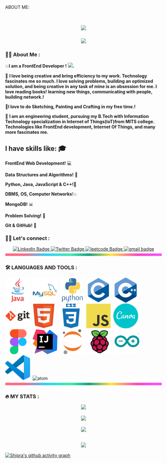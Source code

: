  ABOUT ME:
 <h1 align= "center">
   <img src="https://readme-typing-svg.demolab.com?font=Major+Mono+Display&size=50&pause=10000&color=7BF7ED&center=true&vCenter=true&width=550&height=100&lines=I'm+Shipra!">
</h1>

<div id="header" align="center">
  <img src= "https://media2.giphy.com/media/hiJ9ypGI5tIKdwKoK2/giphy.gif?cid=ecf05e47oxrj7uslzf4a5r54s52pzfdqwn0gnpkjivv5silj&rid=giphy.gif&ct=s" width="300"/>
</div>



### :man_technologist: About Me :

💥**I am a FrontEnd Developer !** <img src="https://media.giphy.com/media/WUlplcMpOCEmTGBtBW/giphy.gif" width="30">**.**

🚀 **I love being creative and bring efficiency to my work. Technology fascinates me so much. I love solving problems, building an optimized solution, and being creative in any task of mine is an obsession for me. I love reading books! learning new things, communicating with people, building network.!**

🎨**I love to do Sketching, Painting and Crafting in my free time.!**

👀 **I am an engineering student, pursuing my B.Tech with Information Technology specialization in Internet of Things(IoT)from MITS college. Technologies like FrontEnd development, Internet Of Things, and many more fascinates me.**

 ## I have skills like: 🎓

**FrontEnd Web Development!** 💻

**Data Structures and Algorithms!** 📅

**Python, Java, JavaScript & C++!**🚀

**DBMS, OS, Computer Networks**!💥

**MongoDB!** 📊

**Problem Solving!** 🧠

**Git & GitHub!** 🤖

### :man_technologist: Let's connect :
<div id="badges" align = "center">
  <a href="https://www.linkedin.com/in/shipra-kushwaha-525061196/">
    <img src="https://img.shields.io/badge/LinkedIn-blue?style=for-the-badge&logo=linkedin&logoColor=white" alt="LinkedIn Badge"/>
  </a>
  <a href="https://twitter.com/Shipkush">
    <img src="https://img.shields.io/badge/Twitter-blue?style=for-the-badge&logo=twitter&logoColor=white" alt="Twitter Badge"/>
  </a>
  
  <a href="https://leetcode.com/shiprakush/">
    <img src="https://img.shields.io/badge/leetcode-grey?style=for-the-badge&logo=leetcode&logoColor=yellow" alt="leetcode Badge"/>
 </a>
 <a href="mailto: shipraiitian@gmail.com">
  <img src="https://img.shields.io/badge/Gmail-red?style=for-the-badge&logo=gmail&logoColor=white" alt="gmail badge"/>
 </a>
</div>
 
<img src="https://github.com/ArshErgon/ArshErgon/blob/main/assets/header/lineBar.png" width="100%" height="8px"/>

### :hammer_and_wrench: LANGUAGES AND TOOLS :
<div>
  <img src="https://github.com/devicons/devicon/blob/master/icons/java/java-original-wordmark.svg" title="Java" alt="Java" width="80" height="80"/>&nbsp;
  <img src="https://github.com/devicons/devicon/blob/master/icons/mysql/mysql-original-wordmark.svg" title="MySQL"  alt="MySQL" width="80" height="80"/>&nbsp;
  <img src="https://github.com/devicons/devicon/blob/master/icons/python/python-original-wordmark.svg" title="Python" **alt="Python" width="80" height="80"/>
  <img src="https://github.com/devicons/devicon/blob/master/icons/c/c-original.svg" title="C" alt="C" width="80" height="80"/>&nbsp;
  <img src="https://raw.githubusercontent.com/devicons/devicon/1119b9f84c0290e0f0b38982099a2bd027a48bf1/icons/cplusplus/cplusplus-original.svg" title="C++" alt="C++" width="80" height="80"/>&nbsp; 
  <img src="https://github.com/devicons/devicon/blob/master/icons/git/git-original-wordmark.svg" title="Git" **alt="Git" width="80" height="80"/>
  <img src="https://github.com/devicons/devicon/blob/master/icons/html5/html5-original.svg" title="HTML5" alt="HTML" width="80" height="80"/>&nbsp;
  <img src="https://github.com/devicons/devicon/blob/master/icons/css3/css3-plain-wordmark.svg"  title="CSS3" alt="CSS" width="80" height="80"/>&nbsp;
  <img src="https://github.com/devicons/devicon/blob/master/icons/javascript/javascript-original.svg" title="JavaScript" alt="JavaScript" width="80" height="80"/>&nbsp;
  <img src="https://github.com/devicons/devicon/blob/master/icons/canva/canva-original.svg" title="Canva" alt="Canva" width="80" height="80"/>&nbsp;
  <img src="https://github.com/devicons/devicon/blob/master/icons/figma/figma-original.svg" title="figma" alt="Figma" width="80" height="80"/>&nbsp;
  <img src="https://github.com/devicons/devicon/blob/master/icons/intellij/intellij-original.svg" title="Intellij" alt="Intellij" width="80" height="80"/>&nbsp;
  <img src="https://raw.githubusercontent.com/devicons/devicon/1119b9f84c0290e0f0b38982099a2bd027a48bf1/icons/jupyter/jupyter-original.svg" title="jupyter" alt="Jupyter" width="80" height="80"/>&nbsp;
  <img src="https://raw.githubusercontent.com/devicons/devicon/1119b9f84c0290e0f0b38982099a2bd027a48bf1/icons/raspberrypi/raspberrypi-original.svg" title="Raspberry pi" alt="Raspberry-pi" width="80" height="80"/>&nbsp;
  <img src="https://raw.githubusercontent.com/devicons/devicon/1119b9f84c0290e0f0b38982099a2bd027a48bf1/icons/arduino/arduino-original.svg" title="Arduino" alt="Arduino" width="80" height="80"/>&nbsp;
  <img src="https://raw.githubusercontent.com/devicons/devicon/1119b9f84c0290e0f0b38982099a2bd027a48bf1/icons/vscode/vscode-original.svg" title="vscode" alt="VScode " width="80" height="80"/>&nbsp;
   <img src="https://upload.wikimedia.org/wikipedia/commons/e/e2/Atom_1.0_icon.png" title="atom" alt="atom" width="80" height="80"/>&nbsp;
</div>

<img src="https://github.com/ArshErgon/ArshErgon/blob/main/assets/header/lineBar.png" width="100%" height="8px"/>

### :fire: MY STATS :

<div align="center">
<img width="500px" src="https://github-readme-stats.vercel.app/api/top-langs/?username=Shipkush&layout=compact&theme=radical&custom_title=Languages"/>
</div>
<br>

<div align="center">
<img width="500px" src="https://github-readme-stats.vercel.app/api?username=Shipkush&theme=radical"/>
</div>
<br>
                   
<div align="center">
<img width="500px" src="https://github-readme-streak-stats.herokuapp.com?user=Shipkush&theme=radical"/>
</div>
<br>

<p align="center">
  <img src="https://capsule-render.vercel.app/api?type=waving&color=gradient&height=150&width=100%&section=footer"/>
</p>

[![Shipra's github activity graph](https://github-readme-activity-graph.cyclic.app/graph?username=Shipkush&theme=merko)](https://github.com/Shipkush/github-readme-activity-graph) 




